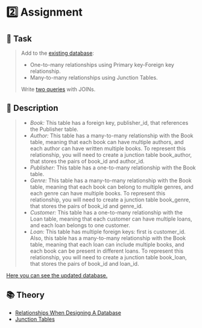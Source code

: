 # :two: Assignment 

## :speech_balloon: Task

> Add to the [existing database](https://github.com/OlenaPopova05/database-essentials/blob/main/Assignment%201/database.sql):
> * One-to-many relationships using Primary key-Foreign key relationship.
> * Many-to-many relationships using Junction Tables.
>   
> Write [two queries](https://github.com/OlenaPopova05/database-essentials/blob/main/Assignment%202/queries.sql) with JOINs.

## :seedling: Description

> * *Book:* This table has a foreign key, publisher_id, that references the Publisher table.
> * *Author:* This table has a many-to-many relationship with the Book table, meaning that each book can have multiple authors, and each author can have written multiple books. To represent this relationship, you will need to create a junction table book_author, that stores the pairs of book_id and author_id.
> * *Publisher:* This table has a one-to-many relationship with the Book table.
> * *Genre:* This table has a many-to-many relationship with the Book table, meaning that each book can belong to multiple genres, and each genre can have multiple books. To represent this relationship, you will need to create a junction table book_genre, that stores the pairs of book_id and genre_id.
> * *Customer:* This table has a one-to-many relationship with the Loan table, meaning that each customer can have multiple loans, and each loan belongs to one customer.
> * *Loan:* This table has multiple foreign keys: first is customer_id. Also, this table has a many-to-many relationship with the Book table, meaning that each loan can include multiple books, and each book can be present in different loans. To represent this relationship, you will need to create a junction table book_loan, that stores the pairs of book_id and loan_id.


[Here you can see the updated database.](https://github.com/OlenaPopova05/database-essentials/blob/main/Assignment%202/database.sql)

## :books: Theory

* [Relationships When Designing A Database](https://medium.com/@emekadc/how-to-implement-one-to-one-one-to-many-and-many-to-many-relationships-when-designing-a-database-9da2de684710)
* [Junction Tables](https://medium.com/@RayRay504/junction-tables-c6af9436e1bf)
